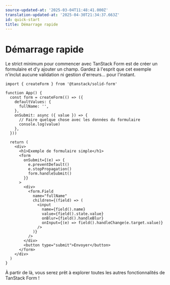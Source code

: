 ```yaml
---
source-updated-at: '2025-03-04T11:48:41.000Z'
translation-updated-at: '2025-04-30T21:34:37.663Z'
id: quick-start
title: Démarrage rapide
---
```


# Démarrage rapide

Le strict minimum pour commencer avec TanStack Form est de créer un formulaire et d'y ajouter un champ. Gardez à l'esprit que cet exemple n'inclut aucune validation ni gestion d'erreurs... pour l'instant.

```tsx
import { createForm } from '@tanstack/solid-form'

function App() {
  const form = createForm(() => ({
    defaultValues: {
      fullName: '',
    },
    onSubmit: async ({ value }) => {
      // Faire quelque chose avec les données du formulaire
      console.log(value)
    },
  }))

  return (
    <div>
      <h1>Exemple de formulaire simple</h1>
      <form
        onSubmit={(e) => {
          e.preventDefault()
          e.stopPropagation()
          form.handleSubmit()
        }}
      >
        <div>
          <form.Field
            name="fullName"
            children={(field) => (
              <input
                name={field().name}
                value={field().state.value}
                onBlur={field().handleBlur}
                onInput={(e) => field().handleChange(e.target.value)}
              />
            )}
          />
        </div>
        <button type="submit">Envoyer</button>
      </form>
    </div>
  )
}
```

À partir de là, vous serez prêt à explorer toutes les autres fonctionnalités de TanStack Form !
